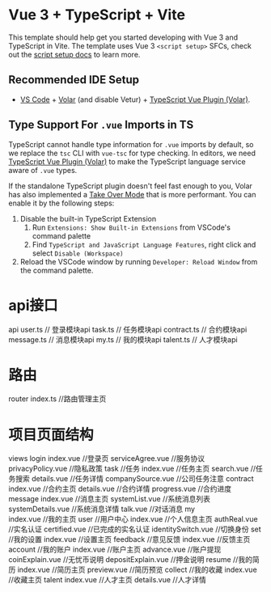 # Vue 3 + TypeScript + Vite

This template should help get you started developing with Vue 3 and TypeScript in Vite. The template uses Vue 3 `<script setup>` SFCs, check out the [script setup docs](https://v3.vuejs.org/api/sfc-script-setup.html#sfc-script-setup) to learn more.

## Recommended IDE Setup

- [VS Code](https://code.visualstudio.com/) + [Volar](https://marketplace.visualstudio.com/items?itemName=Vue.volar) (and disable Vetur) + [TypeScript Vue Plugin (Volar)](https://marketplace.visualstudio.com/items?itemName=Vue.vscode-typescript-vue-plugin).

## Type Support For `.vue` Imports in TS

TypeScript cannot handle type information for `.vue` imports by default, so we replace the `tsc` CLI with `vue-tsc` for type checking. In editors, we need [TypeScript Vue Plugin (Volar)](https://marketplace.visualstudio.com/items?itemName=Vue.vscode-typescript-vue-plugin) to make the TypeScript language service aware of `.vue` types.

If the standalone TypeScript plugin doesn't feel fast enough to you, Volar has also implemented a [Take Over Mode](https://github.com/johnsoncodehk/volar/discussions/471#discussioncomment-1361669) that is more performant. You can enable it by the following steps:

1. Disable the built-in TypeScript Extension
   1. Run `Extensions: Show Built-in Extensions` from VSCode's command palette
   2. Find `TypeScript and JavaScript Language Features`, right click and select `Disable (Workspace)`
2. Reload the VSCode window by running `Developer: Reload Window` from the command palette.

# api接口
api
    user.ts                             // 登录模块api
    task.ts                             // 任务模块api
    contract.ts                         // 合约模块api
    message.ts                          // 消息模块api
    my.ts                               // 我的模块api
    talent.ts                           // 人才模块api

# 路由
router
   index.ts                      //路由管理主页

# 项目页面结构
views
   login
      index.vue                  //登录页
      serviceAgree.vue           //服务协议
      privacyPolicy.vue          //隐私政策
   task  //任务
      index.vue                  //任务主页
      search.vue                 //任务搜索
      details.vue                //任务详情
      companySource.vue          //公司任务注意
   contract
      index.vue                  //合约主页
      details.vue                //合约详情
      progress.vue               //合约进度
   message
      index.vue                  //消息主页
      systemList.vue             //系统消息列表
      systemDetails.vue          //系统消息详情
      talk.vue                   //对话消息
   my  
      index.vue                  //我的主页
      user                       //用户中心
         index.vue               //个人信息主页
         authReal.vue            //实名认证
         certified.vue           //已完成的实名认证
         identitySwitch.vue      //切换身份
      set                        //我的设置
         index.vue               //设置主页
      feedback                   //意见反馈
         index.vue               //反馈主页
      account                    //我的账户
         index.vue               //账户主页
         advance.vue             //账户提现
         coinExplain.vue         //无忧币说明
         depositExplain.vue      //押金说明
      resume                     //我的简历
         index.vue               //简历主页
         preview.vue             //简历预览
      collect                    //我的收藏
         index.vue               //收藏主页
   talent
      index.vue                  //人才主页
      details.vue                //人才详情